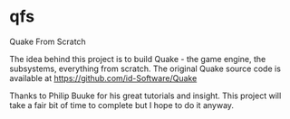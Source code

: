 # qfs
Quake From Scratch

The idea behind this project is to build Quake - the game engine, the subsystems, everything from scratch. The original Quake source code is available at https://github.com/id-Software/Quake

Thanks to Philip Buuke for his great tutorials and insight. This project will take a fair bit of time to complete but I hope to do it anyway. 
